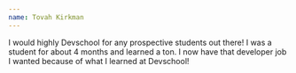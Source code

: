 ```yaml
---
name: Tovah Kirkman
---
```


I would highly Devschool for any prospective students out there! I was a student for about 4 months and learned a ton. I now have that developer job I wanted because of what I learned at Devschool!
